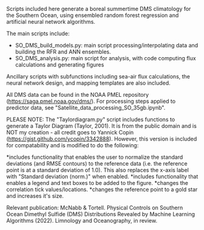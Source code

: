 Scripts included here generate a boreal summertime DMS climatology for the Southern Ocean, using ensembled random forest regression and artificial neural network algorithms.

The main scripts include: 
* SO_DMS_build_models.py: main script processing/interpolating data and building the RFR and ANN ensembles.
* SO_DMS_analysis.py: main script for analysis, with code computing flux calculations and generating figures

Ancillary scripts with subfunctions including sea-air flux calculations, the neural network design, and mapping templates are also included. 

All DMS data can be found in the NOAA PMEL repository (https://saga.pmel.noaa.gov/dms/). For processing steps applied to predictor data, see "Satellite_data_processing_SO_35gb.ipynb".

PLEASE NOTE: The "Taylordiagram.py" script includes functions to generate a Taylor Diagram (Taylor, 2001). It is from the public domain and is NOT my creation - all credit goes to Yannick Copin (https://gist.github.com/ycopin/3342888). However, this version is included for compatability and is modified to do the following:

*includes functionality that enables the user to normalize the standard deviations (and RMSE contours) to the reference data (i.e. the reference point is at a standard deviation of 1.0). This also replaces the x-axis label with "Standard deviation (norm.)" when enabled.
*includes functionality that enables a legend and text boxes to be added to the figure.
*changes the correlation tick values/locations.
*changes the reference point to a gold star and increases it's size.

Relevant publication: McNabb & Tortell. Physical Controls on Southern Ocean Dimethyl Sulfide (DMS) Distributions Revealed by Machine Learning Algorithms (2022). Limnology and Oceanography, in review.
